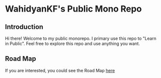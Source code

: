 # WahidyanKF's Public Mono Repo

## Introduction

Hi there! Welcome to my public monorepo. I primary use this repo to "Learn in Public". Feel free to explore this repo and use anything you want.

## Road Map

If you are interested, you could see the Road Map [here](notes/RoadMap.md)
